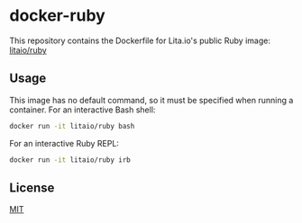 # docker-ruby

This repository contains the Dockerfile for Lita.io's public Ruby image: [litaio/ruby](https://registry.hub.docker.com/u/litaio/ruby/)

## Usage

This image has no default command, so it must be specified when running a container. For an interactive Bash shell:

``` bash
docker run -it litaio/ruby bash
```

For an interactive Ruby REPL:

``` bash
docker run -it litaio/ruby irb
```

## License

[MIT](http://opensource.org/licenses/MIT)

